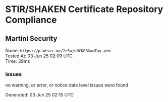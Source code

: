 # STIR/SHAKEN Certificate Repository Compliance

## Martini Security

Name: `https://p.mtsec.me/2e5a/eNCKRBGawTay.pem`\
Tested At: 03 Jun 25 02:09 UTC\
Time: 39ms

### Issues

no warning, or error, or notice date level issues were found

Generated: 03 Jun 25 02:15 UTC